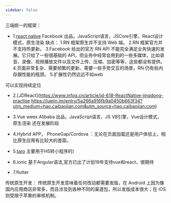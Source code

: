```yaml
---
sidebar: false
---
```


三端统一的框架：
- 1.[react native](https://www.jianshu.com/p/1144469bf81f?open_source=weibo_search)
Facebook 出品，JavaScript语言，JSCore引擎，React设计模式，原生渲染
缺点：
1.RN 框架原生并不支持 Web 端。
2.RN 框架官方并不支持热更新。
3.Facebook 给出的官方 RN API 不能完全满足业务快速的发展。它只给了一些很基础的 API，但业务中经常会用到的一些多媒体，比如录音、录像、视频播放文件以及文件上传、压缩、加密等等，这些都没有提供。
4.页面非常复杂、需要频繁的更新、需要一些手势交互的场景，RN 仍有些内存跟性能的瓶颈。
5.扩展性仍然远远不如web
 
可以实现持续定位
 
 
- 2.[JDReact](https://www.infoq.cn/article/jd-618-ReactNative-jingdong-practise
https://juejin.im/entry/5a266a916fb9a0450b663f34?utm_medium=hao.caibaojian.com&utm_source=hao.caibaojian.com)
 
- 3.Vue weex
Alibaba 出品，JavaScript语言，JS V8引擎，Vue设计模式，原生渲染
还在发展阶段
 
- 4.Hybrid APP， PhoneGap/Cordova ：无论在页面加载还是用户体验上，相比原生应用有比较大的差距。
 
- 5.[taro](https://github.com/NervJS/taro)
主要用于H5转小程序的）
 
- 6.ionic
基于Angular语法,官方已出了计划19年支持vue和react，很期待
 
- 7.flutter
 
传统原生开发：
传统原生开发意味着任何改动都需要发版，在 Android 上因为像国内应用商店非常多，而且涉及到各种不同的渠道包，所以发版成本很大；在 iOS 则受限于苹果的审核机制。
